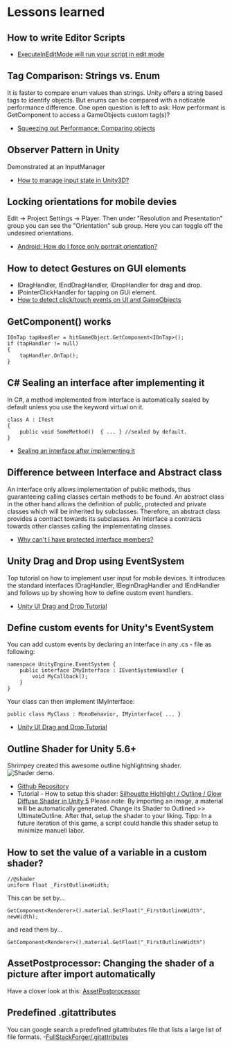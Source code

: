 # Lessons learned

## How to write Editor Scripts
- [ExecuteInEditMode will run your script in edit mode](https://blog.theknightsofunity.com/executeineditmode-will-run-script-edit-mode/)

## Tag Comparison: Strings vs. Enum
It is faster to compare enum values than strings. Unity offers a string based tags to identify objects. But enums can be compared with a noticable performance difference. One open question is left to ask: How performant is GetComponent<MyCustomEnumTag> to access a GameObjects custom tag(s)?
- [Squeezing out Performance: Comparing objects](https://forum.unity.com/threads/squeezing-out-performance-comparing-objects.178593/)


## Observer Pattern in Unity
Demonstrated at an InputManager
- [How to manage input state in Unity3D?](https://gamedev.stackexchange.com/questions/65957/how-to-manage-input-state-in-unity3d)


## Locking orientations for mobile devies
Edit -> Project Settings -> Player. Then under "Resolution and Presentation" group you can see the "Orientation" sub group. Here you can toggle off the undesired orientations.
- [Android: How do I force only portrait orientation?](https://answers.unity.com/questions/615249/android-how-do-i-force-only-portrait-orientation.html)


## How to detect Gestures on GUI elements
- IDragHandler, IEndDragHandler, IDropHandler for drag and drop.  
- IPointerClickHandler for tapping on GUi element.
- [How to detect click/touch events on UI and GameObjects](https://stackoverflow.com/questions/41391708/how-to-detect-click-touch-events-on-ui-and-gameobjects)

## GetComponent<OnInterface>() works
```
IOnTap tapHandler = hitGameObject.GetComponent<IOnTap>();
if (tapHandler != null)
{
    tapHandler.OnTap();
}
```

## C# Sealing an interface after implementing it
In C#, a method implemented from Interface is automatically sealed by default unless you use the keyword virtual on it.
```
class A : ITest
{
    public void SomeMethod()  { ... } //sealed by default.
}
```
- [Sealing an interface after implementing it](https://stackoverflow.com/questions/5386420/sealing-an-interface-after-implementing-it)

## Difference between Interface and Abstract class
An interface only allows implementation of public methods, thus guaranteeing calling classes certain methods to be found. An abstract class in the other hand allows the definition of public, protected and private classes which will be inherited by subclasses. Therefore, an abstract class provides a contract towards its subclasses. An Interface a contracts towards other classes calling the implementating classes.
- [Why can't I have protected interface members?](https://stackoverflow.com/questions/516148/why-cant-i-have-protected-interface-members)


## Unity Drag and Drop using EventSystem
Top tutorial on how to implement user input for mobile devices. It introduces the standard interfaces IDragHandler, IBeginDragHandler and IEndHandler and follows up by showing how to define custom event handlers.
- [Unity UI Drag and Drop Tutorial](https://www.youtube.com/watch?time_continue=989&v=c47QYgsJrWc)

## Define custom events for Unity's EventSystem
You can add custom events by declaring an interface in any .cs - file as following:
```
namespace UnityEngine.EventSystem {
	public interface IMyInterface : IEventSystemHandler {
		void MyCallback();
	}
}
```

Your class can then implement IMyInterface:
```
public class MyClass : MonoBehavior, IMyinterface{ ... }
```

- [Unity UI Drag and Drop Tutorial](https://youtu.be/c47QYgsJrWc?t=989)


## Outline Shader for Unity 5.6+
Shrimpey created this awesome outline highlightning shader.
![Shader demo.](https://github.com/Shrimpey/UltimateOutline/raw/master/images/overview.jpg?raw=true "example")
- [Github Repository](https://github.com/Shrimpey/UltimateOutline)
- Tutorial - How to setup this shader: [Silhouette Highlight / Outline / Glow Diffuse Shader in Unity 5](https://www.youtube.com/watch?v=00qMZlacZQo)
Please note: By importing an image, a material will be automatically generated. Change its Shader to Outlined >> UltimateOutline. After that, setup the shader to your liking.
Tipp: In a future iteration of this game, a script could handle this shader setup to minimize manuell labor.

## How to set the value of a variable in a custom shader?
```
//@shader
uniform float _FirstOutlineWidth;
```
This can be set by...
```
GetComponent<Renderer>().material.SetFloat("_FirstOutlineWidth", newWidth);
```
and read them by...
```
GetComponent<Renderer>().material.GetFloat("_FirstOutlineWidth")
```

## AssetPostprocessor: Changing the shader of a picture after import automatically
Have a closer look at this: [AssetPostprocessor](https://docs.unity3d.com/ScriptReference/AssetPostprocessor.html)


## Predefined .gitattributes
You can google search a predefined gitattributes file that lists a large list of file formats.
-[FullStackForger/.gitattributes](https://gist.github.com/FullStackForger/fe2b3da81e60337757fe82d74ebf7d7a)